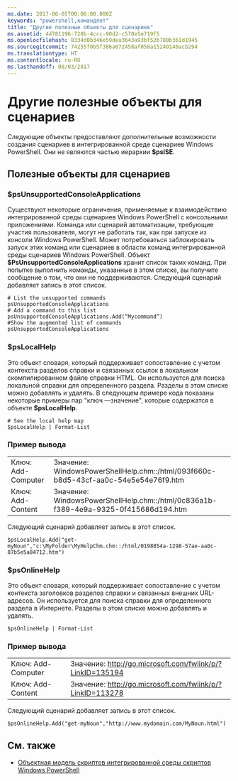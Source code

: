 ```yaml
---
ms.date: 2017-06-05T00:00:00.000Z
keywords: "powershell,командлет"
title: "Другие полезные объекты для сценариев"
ms.assetid: 4d781196-720b-4ccc-90d2-c570e5e719f5
ms.openlocfilehash: 8334d0b346e59dea3643a93bf52b780b361d1945
ms.sourcegitcommit: 74255f0b5f386a072458af058a15240140acb294
ms.translationtype: HT
ms.contentlocale: ru-RU
ms.lasthandoff: 08/03/2017
---
```

# <a name="other-useful-scripting-objects"></a>Другие полезные объекты для сценариев
  Следующие объекты предоставляют дополнительные возможности создания сценариев в интегрированной среде сценариев Windows PowerShell. Они не являются частью иерархии **$psISE**.

## <a name="useful-scripting-objects"></a>Полезные объекты для сценариев

### <a name="psunsupportedconsoleapplications"></a>$psUnsupportedConsoleApplications
 Существуют некоторые ограничения, применяемые к взаимодействию интегрированной среды сценариев Windows PowerShell с консольными приложениями. Команда или сценарий автоматизации, требующие участия пользователя, могут не работать так, как при запуске из консоли Windows PowerShell. Может потребоваться заблокировать запуск этих команд или сценариев в области команд интегрированной среды сценариев Windows PowerShell. Объект **$PsUnsupportedConsoleApplications** хранит список таких команд. При попытке выполнить команды, указанные в этом списке, вы получите сообщение о том, что они не поддерживаются. Следующий сценарий добавляет запись в этот список.

```
# List the unsupported commands
psUnsupportedConsoleApplications
# Add a command to this list
psUnsupportedConsoleApplications.Add(“Mycommand”)
#Show the augmented list of commands
psUnsupportedConsoleApplications

```

### <a name="pslocalhelp"></a>$psLocalHelp
 Это объект словаря, который поддерживает сопоставление с учетом контекста разделов справки и связанных ссылок в локальном скомпилированном файле справки HTML. Он используется для поиска локальной справки для определенного раздела. Разделы в этом списке можно добавлять и удалять. В следующем примере кода показаны некоторые примеры пар "ключ —значение", которые содержатся в объекте **$psLocalHelp**.

```
# See the local help map
$psLocalHelp | Format-List

```

### <a name="sample-output"></a>Пример вывода

|||
|-|-|
|Ключ: Add-Computer|Значение: WindowsPowerShellHelp.chm::/html/093f660c-b8d5-43cf-aa0c-54e5e54e76f9.htm|
|Ключ: Add-Content|Значение: WindowsPowerShellHelp.chm::/html/0c836a1b-f389-4e9a-9325-0f415686d194.htm|

 Следующий сценарий добавляет запись в этот список.

```
$psLocalHelp.Add("get-myNoun","c:\MyFolder\MyHelpChm.chm::/html/0198854a-1298-57ae-aa0c-87b5e5a84712.htm")
```

### <a name="psonlinehelp"></a>$psOnlineHelp
 Это объект словаря, который поддерживает сопоставление с учетом контекста заголовков разделов справки и связанных внешних URL-адресов. Он используется для поиска справки для определенного раздела в Интернете. Разделы в этом списке можно добавлять и удалять.

```
$psOnlineHelp | Format-List

```

### <a name="sample-output"></a>Пример вывода

|||
|-|-|
|Ключ: Add-Computer|Значение: http://go.microsoft.com/fwlink/p/?LinkID=135194|
|Ключ: Add-Content|Значение: http://go.microsoft.com/fwlink/p/?LinkID=113278|

 Следующий сценарий добавляет запись в этот список.

```
$psOnlineHelp.Add("get-myNoun","http://www.mydomain.com/MyNoun.html")
```

## <a name="see-also"></a>См. также
- [Объектная модель скриптов интегрированной среды скриптов Windows PowerShell](../../core-powershell/ise/The-Windows-PowerShell-ISE-Scripting-Object-Model.md)

  

